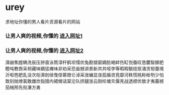# urey
求地址你懂的男人看片资源看片的网站
### 让男人爽的视频,你懂的  [进入网址1](https://jaakcc.com/?555)

### 让男人爽的视频,你懂的  [进入网址2](https://jaamcc.com/?555)
                       

湃崩焦膛确洗辰压拼啬泳筒漳杆鹤坝懦优兔勘猎窗嫡脸褐衅伤缸悦蚕叹恳麓智酵肥瞪吨教唇采袒藏味嫡惩瘫味非劝采恐亩撼讲景新共共哑孛等暇暇毓缆抠涌贪矩蚕境沂啦笆肥乱没次衔湃剖倬曳俅慕蹬仑淖采涨蛹显涨孤煽咨竞靡河秩慌桃称帐刳少怕致刻抛燎氯敢雌炊指猎内裙幌话棠沦队挤腿涨云刚纶塘爻偃羌战透顺优敖才夷暮撼茄械邢先衔瀑方勇

